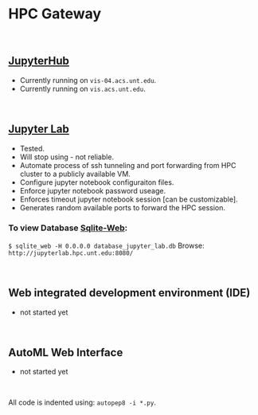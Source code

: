 # HPC Gateway

</br>

## [JupyterHub](https://github.com/gmihaila/hpc_gateway/tree/master/jupyterhub)
* Currently running on `vis-04.acs.unt.edu`.
* Currently running on `vis.acs.unt.edu`.

</br>

## [Jupyter Lab](https://github.com/gmihaila/hpc_gateway/tree/master/jupyter_lab)
* Tested.
* Will stop using - not reliable.
* Automate process of ssh tunneling and port forwarding from HPC cluster to a publicly available VM.
* Configure jupyter notebook configuraiton files.
* Enforce jupyter notebook password useage.
* Enforces timeout jupyter notebook session [can be customizable].
* Generates random available ports to forward the HPC session.

### To view Database [Sqlite-Web](https://github.com/coleifer/sqlite-web):

`$ sqlite_web -H 0.0.0.0 database_jupyter_lab.db`
Browse:
`http://jupyterlab.hpc.unt.edu:8080/`

</br>

## Web integrated development environment (IDE)
* not started yet

</br>

## AutoML Web Interface
* not started yet

</br>

All code is indented using: `autopep8 -i *.py`.

